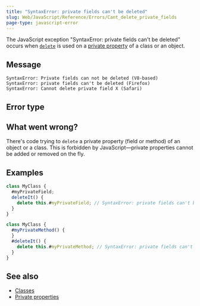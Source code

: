 ```yaml
---
title: "SyntaxError: private fields can't be deleted"
slug: Web/JavaScript/Reference/Errors/Cant_delete_private_fields
page-type: javascript-error
---
```




The JavaScript exception "SyntaxError: private fields can't be deleted" occurs when [`delete`](/Web/JavaScript/Reference/Operators/delete) is used on a [private property](/Web/JavaScript/Reference/Classes/Private_properties) of a class or an object.

## Message

```plain
SyntaxError: Private fields can not be deleted (V8-based)
SyntaxError: private fields can't be deleted (Firefox)
SyntaxError: Cannot delete private field X (Safari)
```

## Error type



## What went wrong?

There's code trying to `delete` a private property (field or method) of an object or a class. This is forbidden by JavaScript—private properties cannot be added or removed on the fly.

## Examples

```js example-bad
class MyClass {
  #myPrivateField;
  deleteIt() {
    delete this.#myPrivateField; // SyntaxError: private fields can't be deleted
  }
}
```

```js example-bad
class MyClass {
  #myPrivateMethod() {
  }
  #deleteIt() {
    delete this.#myPrivateMethod; // SyntaxError: private fields can't be deleted
  }
}
```

## See also

- [Classes](/Web/JavaScript/Reference/Classes)
- [Private properties](/Web/JavaScript/Reference/Classes/Private_properties)
